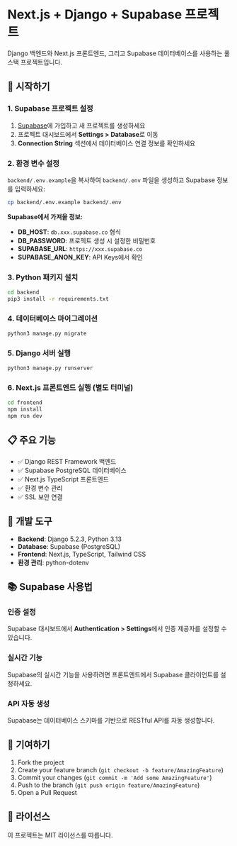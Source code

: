 # Next.js + Django + Supabase 프로젝트

Django 백엔드와 Next.js 프론트엔드, 그리고 Supabase 데이터베이스를 사용하는 풀스택 프로젝트입니다.

## 🚀 시작하기

### 1. Supabase 프로젝트 설정

1. [Supabase](https://supabase.com)에 가입하고 새 프로젝트를 생성하세요
2. 프로젝트 대시보드에서 **Settings > Database**로 이동
3. **Connection String** 섹션에서 데이터베이스 연결 정보를 확인하세요

### 2. 환경 변수 설정

`backend/.env.example`을 복사하여 `backend/.env` 파일을 생성하고 Supabase 정보를 입력하세요:

```bash
cp backend/.env.example backend/.env
```

**Supabase에서 가져올 정보:**
- **DB_HOST**: `db.xxx.supabase.co` 형식
- **DB_PASSWORD**: 프로젝트 생성 시 설정한 비밀번호
- **SUPABASE_URL**: `https://xxx.supabase.co`
- **SUPABASE_ANON_KEY**: API Keys에서 확인

### 3. Python 패키지 설치

```bash
cd backend
pip3 install -r requirements.txt
```

### 4. 데이터베이스 마이그레이션

```bash
python3 manage.py migrate
```

### 5. Django 서버 실행

```bash
python3 manage.py runserver
```

### 6. Next.js 프론트엔드 실행 (별도 터미널)

```bash
cd frontend
npm install
npm run dev
```

## 📋 주요 기능

- ✅ Django REST Framework 백엔드
- ✅ Supabase PostgreSQL 데이터베이스
- ✅ Next.js TypeScript 프론트엔드
- ✅ 환경 변수 관리
- ✅ SSL 보안 연결

## 🔧 개발 도구

- **Backend**: Django 5.2.3, Python 3.13
- **Database**: Supabase (PostgreSQL)
- **Frontend**: Next.js, TypeScript, Tailwind CSS
- **환경 관리**: python-dotenv

## 📚 Supabase 사용법

### 인증 설정
Supabase 대시보드에서 **Authentication > Settings**에서 인증 제공자를 설정할 수 있습니다.

### 실시간 기능
Supabase의 실시간 기능을 사용하려면 프론트엔드에서 Supabase 클라이언트를 설정하세요.

### API 자동 생성
Supabase는 데이터베이스 스키마를 기반으로 RESTful API를 자동 생성합니다.

## 🤝 기여하기

1. Fork the project
2. Create your feature branch (`git checkout -b feature/AmazingFeature`)
3. Commit your changes (`git commit -m 'Add some AmazingFeature'`)
4. Push to the branch (`git push origin feature/AmazingFeature`)
5. Open a Pull Request

## 📝 라이선스

이 프로젝트는 MIT 라이선스를 따릅니다.
